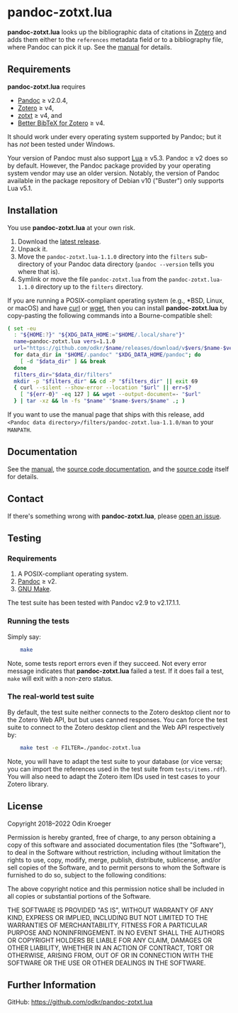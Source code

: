 # pandoc-zotxt.lua

**pandoc-zotxt.lua** looks up the bibliographic data of citations in
[Zotero](https://www.zotero.org/) and adds them either to the `references`
metadata field or to a bibliography file, where Pandoc can pick it up.
See the [manual](man/man1/pandoc-zotxt.lua.rst) for details.


## Requirements

**pandoc-zotxt.lua** requires

* [Pandoc](https://www.pandoc.org/) ≥ v2.0.4,
* [Zotero](https://www.zotero.org/) ≥ v4,
* [zotxt](https://github.com/egh/zotxt/) ≥ v4, and
* [Better BibTeX for Zotero](https://retorque.re/zotero-better-bibtex/) ≥ v4.

It should work under every operating system supported by Pandoc;
but it has *not* been tested under Windows.

Your version of Pandoc must also support [Lua](https://www.lua.org/) ≥ v5.3.
Pandoc ≥ v2 does so by default. However, the Pandoc package provided by
your operating system vendor may use an older version. Notably, the version
of Pandoc available in the package repository of Debian v10 ("Buster") only
supports Lua v5.1.


## Installation

You use **pandoc-zotxt.lua** at your own risk.

1. Download the
   [latest release](https://github.com/odkr/pandoc-zotxt.lua/releases/latest).
2. Unpack it.
3. Move the `pandoc-zotxt.lua-1.1.0` directory into the
   `filters` sub-directory of your Pandoc data directory
   (`pandoc --version` tells you where that is).
4. Symlink or move the file `pandoc-zotxt.lua` from the
   `pandoc-zotxt.lua-1.1.0` directory up to the `filters` directory.

If you are running a POSIX-compliant operating system (e.g., *BSD,
Linux, or macOS) and have [curl](https://curl.haxx.se/) or 
[wget](https://www.gnu.org/software/wget/), then you can install
**pandoc-zotxt.lua** by copy-pasting the following commands
into a Bourne-compatible shell:

```sh
( set -eu
  : "${HOME:?}" "${XDG_DATA_HOME:="$HOME/.local/share"}"
  name=pandoc-zotxt.lua vers=1.1.0
  url="https://github.com/odkr/$name/releases/download/v$vers/$name-$vers.tgz"
  for data_dir in "$HOME/.pandoc" "$XDG_DATA_HOME/pandoc"; do
    [ -d "$data_dir" ] && break
  done
  filters_dir="$data_dir/filters"
  mkdir -p "$filters_dir" && cd -P "$filters_dir" || exit 69
  { curl --silent --show-error --location "$url" || err=$?
    [ "${err-0}" -eq 127 ] && wget --output-document=- "$url"
  } | tar -xz && ln -fs "$name" "$name-$vers/$name" .; )
```

If you want to use the manual page that ships with this release, add
`<Pandoc data directory>/filters/pandoc-zotxt.lua-1.1.0/man`
to your `MANPATH`.


## Documentation

See the [manual](man/man1/pandoc-zotxt.lua.rst),
the [source code documentation](https://odkr.github.io/pandoc-zotxt.lua/),
and the [source code](pandoc-zotxt.lua) itself for details.


## Contact

If there's something wrong with **pandoc-zotxt.lua**, please
[open an issue](https://github.com/odkr/pandoc-zotxt.lua/issues).


## Testing

### Requirements

1. A POSIX-compliant operating system.
2. [Pandoc](https://www.pandoc.org/) ≥ v2.
3. [GNU Make](https://www.gnu.org/software/make/).

The test suite has been tested with Pandoc v2.9 to v2.17.1.1.

### Running the tests

Simply say:

```sh
    make
```

Note, some tests report errors even if they succeed. Not every error message
indicates that **pandoc-zotxt.lua** failed a test. If it does fail a test,
`make` will exit with a non-zero status.

### The real-world test suite

By default, the test suite neither connects to the Zotero desktop client nor
to the Zotero Web API, but but uses canned responses. You can force the test
suite to connect to the Zotero desktop client and the Web API respectively by:

```sh
    make test -e FILTER=./pandoc-zotxt.lua
```

Note, you will have to adapt the test suite to your database (or vice versa;
you can import the references used in the test suite from `tests/items.rdf`).
You will also need to adapt the Zotero item IDs used in test cases to your
Zotero library.


## License

Copyright 2018–2022 Odin Kroeger

Permission is hereby granted, free of charge, to any person obtaining a copy
of this software and associated documentation files (the "Software"), to deal
in the Software without restriction, including without limitation the rights
to use, copy, modify, merge, publish, distribute, sublicense, and/or sell
copies of the Software, and to permit persons to whom the Software is
furnished to do so, subject to the following conditions:

The above copyright notice and this permission notice shall be included in
all copies or substantial portions of the Software.

THE SOFTWARE IS PROVIDED "AS IS", WITHOUT WARRANTY OF ANY KIND, EXPRESS OR
IMPLIED, INCLUDING BUT NOT LIMITED TO THE WARRANTIES OF MERCHANTABILITY,
FITNESS FOR A PARTICULAR PURPOSE AND NONINFRINGEMENT. IN NO EVENT SHALL THE
AUTHORS OR COPYRIGHT HOLDERS BE LIABLE FOR ANY CLAIM, DAMAGES OR OTHER
LIABILITY, WHETHER IN AN ACTION OF CONTRACT, TORT OR OTHERWISE, ARISING FROM,
OUT OF OR IN CONNECTION WITH THE SOFTWARE OR THE USE OR OTHER DEALINGS IN THE
SOFTWARE.


## Further Information

GitHub: <https://github.com/odkr/pandoc-zotxt.lua>

